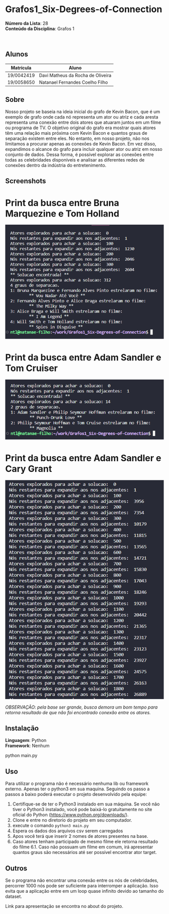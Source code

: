# Grafos1_Six-Degrees-of-Connection

**Número da Lista**: 28<br>
**Conteúdo da Disciplina**: Grafos 1

<br>

## Alunos
|Matrícula | Aluno |
| -- | -- |
| 19/0042419  |  Davi Matheus da Rocha de Oliveira |
| 19/0058650  |  Natanael Fernandes Coelho Filho |

## Sobre 

Nosso projeto se baseia na ideia inicial do grafo de Kevin Bacon, que é um exemplo de grafo onde cada nó representa um ator ou atriz e cada aresta representa uma conexão entre dois atores que atuaram juntos em um filme ou programa de TV. O objetivo original do grafo era mostrar quais atores têm uma relação mais próxima com Kevin Bacon e quantos graus de separação existem entre eles. No entanto, em nosso projeto, não nos limitamos a procurar apenas as conexões de Kevin Bacon. Em vez disso, expandimos o alcance do grafo para incluir qualquer ator ou atriz em nosso conjunto de dados. Dessa forma, é possível explorar as conexões entre todas as celebridades disponíveis e analisar as diferentes redes de conexões dentro da indústria do entretenimento.

## Screenshots

# Print da busca entre Bruna Marquezine e Tom Holland

![](img/print1.png)

# Print da busca entre Adam Sandler e Tom Cruiser

![](img/print2.png)

# Print da busca entre Adam Sandler e Cary Grant

![](img/print3.png)

*OBSERVAÇÃO: pela base ser grande, busca demora um bom tempo para retorna resultado de que não foi encontrado conexão entre os atores.*

## Instalação 
**Linguagem**: Python<br>
**Framework**: Nenhum<br>

python main.py

## Uso 

Para utilizar o programa não é necessário nenhuma lib ou framework externo. Apenas ter o python3 em sua maquina. Seguindo os passo a passos a baixo poderá executar o projeto desenvolvido pela equipe:

1. Certifique-se de ter o Python3 instalado em sua máquina. Se você não tiver o Python3 instalado, você pode baixá-lo gratuitamente no site oficial do Python (https://www.python.org/downloads/).
2. Clone e entre no diretorio do projeto em seu computador.
3. execute o comando `python3 main.py`
4. Espera os dados dos arquivos csv serem carregados
5. Apos você terá que inserir 2 nomes de atores presentes na base.
6. Caso atores tenham participado de mesmo filme ele retorna resultado do filme
6.1. Caso não possuam um filme em comum, irá apresentar quantos graus são necessários até ser possível encontrar ator target.

## Outros 
Se o programa não encontrar uma conexão entre os nós de celebridades, percorrer 1000 nós pode ser suficiente para interromper a aplicação. Isso evita que a aplicação entre em um loop quase infinito devido ao tamanho do dataset.

Link para apresentação se encontra no about do projeto.


